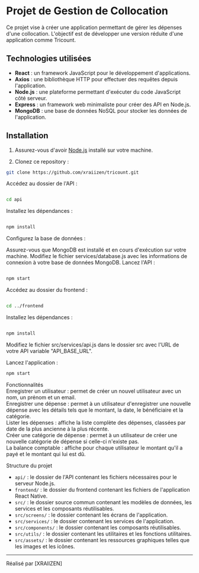 # Projet de Gestion de Collocation

Ce projet vise à créer une application permettant de gérer les dépenses d'une collocation. L'objectif est de développer une version réduite d'une application comme Tricount.

## Technologies utilisées

- **React** : un framework JavaScript pour le développement d'applications.
- **Axios** : une bibliothèque HTTP pour effectuer des requêtes depuis l'application.
- **Node.js** : une plateforme permettant d'exécuter du code JavaScript côté serveur.
- **Express** : un framework web minimaliste pour créer des API en Node.js.
- **MongoDB** : une base de données NoSQL pour stocker les données de l'application.

## Installation

1. Assurez-vous d'avoir [Node.js](https://nodejs.org) installé sur votre machine.

2. Clonez ce repository :

```bash
git clone https://github.com/xraiizen/tricount.git
   ```
Accédez au dossier de l'API :

```bash

cd api
```
Installez les dépendances :

```bash

npm install
```
Configurez la base de données :

Assurez-vous que MongoDB est installé et en cours d'exécution sur votre machine.
Modifiez le fichier services/database.js avec les informations de connexion à votre base de données MongoDB.
Lancez l'API :

```bash

npm start
```
Accédez au dossier du frontend :

```bash

cd ../frontend
```
Installez les dépendances :

```bash

npm install
```
Modifiez le fichier src/services/api.js dans le dossier src avec l'URL de votre API variable "API_BASE_URL".

Lancez l'application :

```bash
npm start
```
Fonctionnalités    
Enregistrer un utilisateur : permet de créer un nouvel utilisateur avec un nom, un prénom et un email.    
Enregistrer une dépense : permet à un utilisateur d'enregistrer une nouvelle dépense avec les détails tels que le montant, la date, le bénéficiaire et la catégorie.    
Lister les dépenses : affiche la liste complète des dépenses, classées par date de la plus ancienne à la plus récente.    
Créer une catégorie de dépense : permet à un utilisateur de créer une nouvelle catégorie de dépense si celle-ci n'existe pas.    
La balance comptable : affiche pour chaque utilisateur le montant qu'il a payé et le montant qui lui est dû.   


Structure du projet   
- `api/` : le dossier de l'API contenant les fichiers nécessaires pour le serveur Node.js.   
- `frontend/` : le dossier du frontend contenant les fichiers de l'application React Native.   
- `src/` : le dossier source commun contenant les modèles de données, les services et les composants réutilisables.    
- `src/screens/` : le dossier contenant les écrans de l'application.   
-  `src/services/` : le dossier contenant les services de l'application.   
- `src/components/` : le dossier contenant les composants réutilisables.   
- `src/utils/` : le dossier contenant les utilitaires et les fonctions utilitaires.   
- `src/assets/` : le dossier contenant les ressources graphiques telles que les images et les icônes.   

---
Réalisé par [XRAIIZEN]
